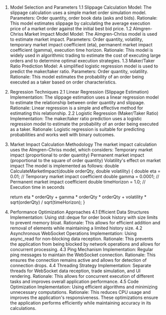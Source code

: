 1. Model Selection and Parameters
1.1 Slippage Calculation
Model: The slippage calculation uses a simple market order simulation model.
Parameters: Order quantity, order book data (asks and bids).
Rationale: This model estimates slippage by calculating the average execution price of a market order against the initial best bid price.
1.2 Almgren-Chriss Market Impact Model
Model: The Almgren-Chriss model is used to estimate market impact.
Parameters: Order quantity, volatility, temporary market impact coefficient (eta), permanent market impact coefficient (gamma), execution time horizon.
Rationale: This model is widely used in algorithmic trading to estimate the cost of executing large orders and to determine optimal execution strategies.
1.3 Maker/Taker Ratio Prediction
Model: A simplified logistic regression model is used to predict the maker/taker ratio.
Parameters: Order quantity, volatility.
Rationale: This model estimates the probability of an order being executed as a taker based on order characteristics.
2. Regression Techniques
2.1 Linear Regression (Slippage Estimation)
Implementation: The slippage estimation uses a linear regression model to estimate the relationship between order quantity and slippage.
Rationale: Linear regression is a simple and effective method for estimating this relationship.
2.2 Logistic Regression (Maker/Taker Ratio)
Implementation: The maker/taker ratio prediction uses a logistic regression model to estimate the probability of an order being executed as a taker.
Rationale: Logistic regression is suitable for predicting probabilities and works well with binary outcomes.
3. Market Impact Calculation Methodology
The market impact calculation uses the Almgren-Chriss model, which considers:
Temporary market impact (proportional to order quantity)
Permanent market impact (proportional to the square of order quantity)
Volatility's effect on market impact
The model is implemented as follows:
double CalculateMarketImpact(double orderQty, double volatility) {
    double eta = 0.01; // Temporary market impact coefficient
    double gamma = 0.0001; // Permanent market impact coefficient
    double timeHorizon = 1.0; // Execution time in seconds

    return eta * orderQty + gamma * orderQty * orderQty + volatility * sqrt(orderQty) / sqrt(timeHorizon);
}
4. Performance Optimization Approaches
4.1 Efficient Data Structures
Implementation: Using std::deque for order book history with size limits to prevent memory bloat.
Rationale: This allows for efficient addition and removal of elements while maintaining a limited history size.
4.2 Asynchronous WebSocket Operations
Implementation: Using async_read for non-blocking data reception.
Rationale: This prevents the application from being blocked by network operations and allows for concurrent processing.
4.3 Ping Mechanism
Implementation: Regular ping messages to maintain the WebSocket connection.
Rationale: This ensures the connection remains active and allows for detection of connection drops.
4.4 Threading Strategy
Implementation: Separate threads for WebSocket data reception, trade simulation, and UI rendering.
Rationale: This allows for concurrent execution of different tasks and improves overall application performance.
4.5 Code Optimization
Implementation: Using efficient algorithms and minimizing unnecessary computations.
Rationale: This reduces CPU usage and improves the application's responsiveness.
These optimizations ensure the application performs efficiently while maintaining accuracy in its calculations.
